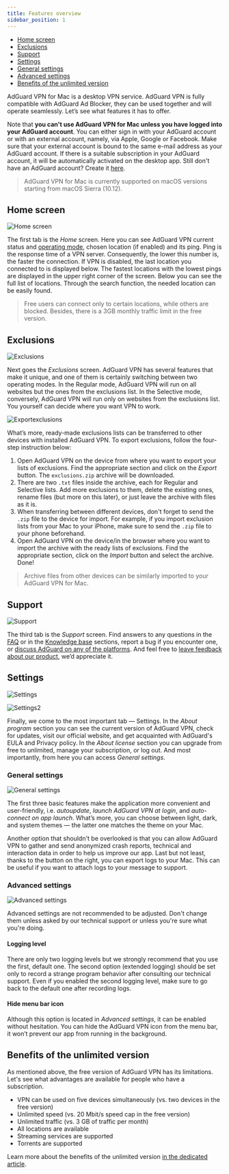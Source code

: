 ```yaml
---
title: Features overview
sidebar_position: 1
---
```


* [Home screen](#home)
* [Exclusions](#exclusions)
* [Support](#support)
* [Settings](#settings)
* [General settings](#general-settings)
* [Advanced settings](#advanced-settings)
* [Benefits of the unlimited version](#unlimited)

AdGuard VPN for Mac is a desktop VPN service. AdGuard VPN is fully compatible with AdGuard Ad Blocker, they can be used together and will operate seamlessly. Let’s see what features it has to offer.

Note that **you can't use AdGuard VPN for Mac unless you have logged into your AdGuard account**. You can either sign in with your AdGuard account or with an external account, namely, via Apple, Google or Facebook. Make sure that your external account is bound to the same e-mail address as your AdGuard account. If there is a suitable subscription in your AdGuard account, it will be automatically activated on the desktop app. 
Still don't have an AdGuard account? Create it [here](https://auth.adguard.com/registration.html).
 
> AdGuard VPN for Mac is currently supported on macOS versions starting from macOS Sierra (10.12).

<a id="home"></a>

## Home screen

![Home screen](https://cdn.adguard.com/public/Adguard/Blog/mac-vpn-main.png)

The first tab is the *Home* screen. Here you can see AdGuard VPN current status and [operating mode](#exclusions), chosen location (if enabled) and its ping. Ping is the response time of a VPN server. Consequently, the lower this number is, the faster the connection. If VPN is disabled, the last location you connected to is displayed below. The fastest locations with the lowest pings are displayed in the upper right corner of the screen. Below you can see the full list of locations. Through the search function, the needed location can be easily found. 

> Free users can connect only to certain locations, while others are blocked. Besides, there is a 3GB monthly traffic limit in the free version.

<a id="exclusions"></a>

## Exclusions

![Exclusions](https://cdn.adguard.com/public/Adguard/Blog/vpn/release/VPN_for_Mac/exclusions.png)

Next goes the *Exclusions* screen. AdGuard VPN has several features that make it unique, and one of them is certainly switching between two operating modes. In the Regular mode, AdGuard VPN will run on all websites but the ones from the exclusions list. In the Selective mode, conversely, AdGuard VPN will run only on websites from the exclusions list. You yourself can decide where you want VPN to work.

![Exportexclusions](https://cdn.adguard.com/public/Adguard/Blog/vpn_export_exclusions.png)

What’s more, ready-made exclusions lists can be transferred to other devices with installed AdGuard VPN. To export exclusions, follow the four-step instruction below:

1. Open AdGuard VPN on the device from where you want to export your lists of exclusions. Find the appropriate section and click on the *Export* button. The `exclusions.zip` archive will be downloaded.
2. There are two `.txt` files inside the archive, each for Regular and Selective lists. Add more exclusions to them, delete the existing ones, rename files (but more on this later), or just leave the archive with files as it is.
3. When transferring between different devices, don't forget to send the `.zip` file to the device for import. For example, if you import exclusion lists from your Mac to your iPhone, make sure to send the `.zip` file to your phone beforehand.
4. Open AdGuard VPN on the device/in the browser where you want to import the archive with the ready lists of exclusions. Find the appropriate section, click on the *Import* button and select the archive. Done!

> Archive files from other devices can be similarly imported to your AdGuard VPN for Mac.

<a id="support"></a>

## Support

![Support](https://cdn.adguard.com/public/Adguard/Blog/vpn/release/VPN_for_Mac/support.png)

The third tab is the *Support* screen. Find answers to any questions in the [FAQ](https://adguard-vpn.com/en/welcome.html#faq) or in the [Knowledge base](https://kb.adguard.com/en/vpn) sections, report a bug if you encounter one, or [discuss AdGuard on any of the platforms](https://adguard.com/en/discuss.html). And feel free to [leave feedback about our product](https://surveys.adguard.com/en/vpn_mac/form.html), we’d appreciate it. 
 
<a id="settings"></a> 

## Settings

![Settings](https://cdn.adguard.com/public/Adguard/Blog/vpn/release/VPN_for_Mac/settings.png)

![Settings2](https://cdn.adguard.com/public/Adguard/Blog/vpn/release/VPN_for_Mac/about-program.png)

Finally, we come to the most important tab — Settings. In the *About program* section you can see the current version of AdGuard VPN, check for updates, visit our official website, and get acquainted with AdGuard's EULA and Privacy policy. In the *About license* section you can upgrade from free to unlimited, manage your subscription, or log out. And most importantly, from here you can access *General settings*.

<a id="general-settings"></a>

### General settings

![General settings](https://cdn.adguard.com/public/Adguard/Blog/vpn/release/VPN_for_Mac/general-settings.png)

The first three basic features make the application more convenient and user-friendly, i.e. *autoupdate*, *launch AdGuard VPN at login*, and *auto-connect on app launch*. What’s more, you can choose between light, dark, and system themes — the latter one matches the theme on your Mac. 

Another option that shouldn't be overlooked is that you can allow AdGuard VPN to gather and send anonymized crash reports, technical and interaction data in order to help us improve our app. Last but not least, thanks to the button on the right, you can export logs to your Mac. This can be useful if you want to attach logs to your message to support.

<a id="advanced-settings"></a>

### Advanced settings

![Advanced settings](https://cdn.adguard.com/public/Adguard/Blog/vpn/release/VPN_for_Mac/advanced-settings.png)

Advanced settings are not recommended to be adjusted. Don't change them unless asked by our technical support or unless you're sure what you're doing.

#### Logging level
There are only two logging levels but we strongly recommend that you use the first, default one. The second option (extended logging) should be set only to record a strange program behavior after consulting our technical support. Even if you enabled the second logging level, make sure to go back to the default one after recording logs.

#### Hide menu bar icon 
Although this option is located in *Advanced settings*, it can be enabled without hesitation. You can hide the AdGuard VPN icon from the menu bar, it won’t prevent our app from running in the background.

<a id="unlimited"></a>

## Benefits of the unlimited version
As mentioned above, the free version of AdGuard VPN has its limitations. Let's see what advantages are available for people who have a subscription.

 * VPN can be used on five devices simultaneously (vs. two devices in the free version)
 * Unlimited speed (vs. 20 Mbit/s speed cap in the free version) 
 * Unlimited traffic (vs. 3 GB of traffic per month)
 * All locations are available
 * Streaming services are supported
 * Torrents are supported

 Learn more about the benefits of the unlimited version [in the dedicated article](http://kb.adguard.com/en/vpn/adguard-vpn-general/free-and-full-versions).
